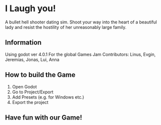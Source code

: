 # I Laugh you!

A bullet hell shooter dating sim. Shoot your way into the heart of a beautiful lady and resist the hostility of her unreasonably large family.

## Information
Using godot ver 4.0.1 For the global Games Jam
Contributors: Linus, Evgin, Jeremias, Jonas, Lui, Anna

## How to build the Game
1. Open Godot
2. Go to Project/Export
3. Add Presets (e.g. for Windows etc.)
4. Export the project


## Have fun with our Game!